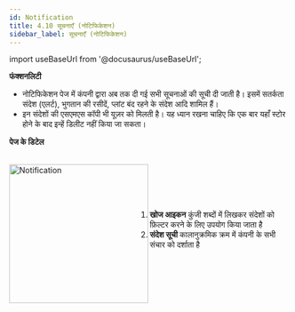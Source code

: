 ```yaml
---
id: Notification
title: 4.10 सूचनाएँ (नोटिफिकेशन)
sidebar_label: सूचनाएँ (नोटिफिकेशन)
---
```


import useBaseUrl from '@docusaurus/useBaseUrl';

**फंक्शनलिटी**
* नोटिफिकेशन पेज में कंपनी द्वारा अब तक दी गई सभी सूचनाओं की सूची दी जाती है। इसमें सतर्कता संदेश (एलर्ट), भुगतान की रसीदें, प्लांट बंद रहने के संदेश आदि शामिल हैं।
* इन संदेशों की एसएमएस कॉपी भी यूज़र को मिलती है। यह ध्यान रखना चाहिए कि एक बार यहाँ स्टोर होने के बाद इन्हें डिलीट नहीं किया जा सकता।

**पेज के डिटेल**

<br clear="right"/>
<img align="left" src={useBaseUrl("img/scrnshts/4.10_Notification.png")} alt="Notification" width="250"/>
<br></br><br></br>

1.  **खोज आइकन** कुंजी शब्दों में लिखकर संदेशों को फ़िल्टर करने के लिए उपयोग किया जाता है
2.  **संदेश सूची** कालानुक्रमिक क्रम में कंपनी के सभी संचार को दर्शाता है

<br clear="both"/>

<!-- ![Notification](./assets/4.19_Notification.png) -->
